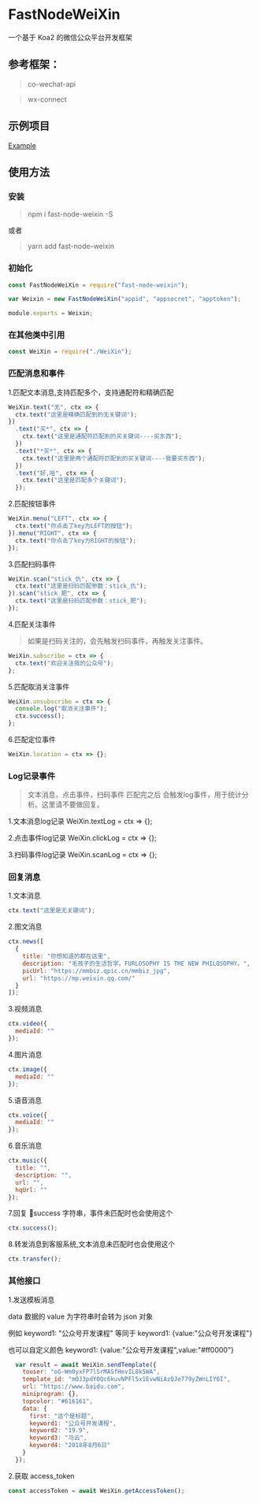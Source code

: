 # FastNodeWeiXin

一个基于 Koa2 的微信公众平台开发框架

## 参考框架：

> co-wechat-api

> wx-connect

## 示例项目

[Example](https://github.com/StrangeYear/FastNodeWeiXinExample)

## 使用方法

### 安装
> npm i fast-node-weixin -S

或者

>yarn add fast-node-weixin

### 初始化

```js
const FastNodeWeiXin = require("fast-node-weixin");

var Weixin = new FastNodeWeiXin("appid", "appsecret", "apptoken");

module.exports = Weixin;
```

### 在其他类中引用

```js
const WeiXin = require("./WeiXin");
```

### 匹配消息和事件

1.匹配文本消息,支持匹配多个，支持通配符和精确匹配

```js
WeiXin.text("无", ctx => {
  ctx.text("这里是精确匹配到的无关键词");
})
  .text("买*", ctx => {
    ctx.text("这里是通配符匹配到的买关键词----买东西");
  })
  .text("*买*", ctx => {
    ctx.text("这里是两个通配符匹配到的买关键词----我要买东西");
  })
  .text("好,哈", ctx => {
    ctx.text("这里是匹配多个关键词");
  });
```

2.匹配按钮事件

```js
WeiXin.menu("LEFT", ctx => {
  ctx.text("你点击了key为LEFT的按钮");
}).menu("RIGHT", ctx => {
  ctx.text("你点击了key为RIGHT的按钮");
});
```

3.匹配扫码事件

```js
WeiXin.scan("stick_仇", ctx => {
  ctx.text("这里是扫码匹配参数：stick_仇");
}).scan("stick_肥", ctx => {
  ctx.text("这里是扫码匹配参数：stick_肥");
});
```

4.匹配关注事件
> 如果是扫码关注的，会先触发扫码事件，再触发关注事件。
```js
WeiXin.subscribe = ctx => {
  ctx.text("欢迎关注我的公众号");
};
```

5.匹配取消关注事件

```js
WeiXin.unsubscribe = ctx => {
  console.log("取消关注事件");
  ctx.success();
};
```

6.匹配定位事件

```js
WeiXin.location = ctx => {};
```

### Log记录事件
> 文本消息，点击事件，扫码事件 匹配完之后 会触发log事件，用于统计分析。这里请不要做回复。

1.文本消息log记录
WeiXin.textLog = ctx => {};

2.点击事件log记录
WeiXin.clickLog = ctx => {};

3.扫码事件log记录
WeiXin.scanLog = ctx => {};

### 回复消息

1.文本消息

```js
ctx.text("这里是无关键词");
```

2.图文消息

```js
ctx.news([
  {
    title: "你想知道的都在这里",
    description: "毛孩子的生活哲学。FURLOSOPHY IS THE NEW PHILOSOPHY。",
    picUrl: "https://mmbiz.qpic.cn/mmbiz_jpg",
    url: "https://mp.weixin.qq.com/"
  }
]);
```

3.视频消息

```js
ctx.video({
  mediaId: ""
});
```

4.图片消息

```js
ctx.image({
  mediaId: ""
});
```

5.语音消息

```js
ctx.voice({
  mediaId: ""
});
```

6.音乐消息

```js
ctx.music({
  title: "",
  description: "",
  url: "",
  hqUrl: ""
});
```

7.回复 success 字符串，事件未匹配时也会使用这个

```js
ctx.success();
```

8.转发消息到客服系统,文本消息未匹配时也会使用这个

```js
ctx.transfer();
```

### 其他接口

1.发送模板消息

data 数据的 value 为字符串时会转为 json 对象

例如 keyword1: "公众号开发课程" 等同于
keyword1: {value:"公众号开发课程"}

也可以自定义颜色 keyword1: {value:"公众号开发课程",value:"#ff0000"}

```js
  var result = await WeiXin.sendTemplate({
    touser: "oG-Wm0yxFP7lSrMASfHevIL8k5WA",
    template_id: "mOJ3pdY0Qc6kuvNPFl5x1EvwNiAzQJe779yZWnLIY6I",
    url: "https://www.baidu.com",
    miniprogram: {},
    topcolor: "#616161",
    data: {
      first: "这个是标题",
      keyword1: "公众号开发课程",
      keyword2: "19.9",
      keyword3: "马云",
      keyword4: "2018年8月6日"
    }
  });
```

2.获取 access_token

```js
const accessToken = await WeiXin.getAccessToken();
```
